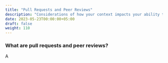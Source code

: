 ```yaml
---
title: "Pull Requests and Peer Reviews"
description: "Considerations of how your context impacts your ability to gain value from pull requests and peer reviews"
date: 2023-05-23T00:00:00+05:00
draft: false
weight: 110
---
```


### What are pull requests and peer reviews?
A

